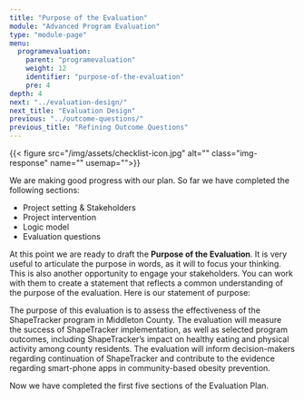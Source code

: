 ```yaml
---
title: "Purpose of the Evaluation"
module: "Advanced Program Evaluation"
type: "module-page"
menu:
  programevaluation:
    parent: "programevaluation"
    weight: 12
    identifier: "purpose-of-the-evaluation"
    pre: 4
depth: 4
next: "../evaluation-design/"
next_title: "Evaluation Design"
previous: "../outcome-questions/"
previous_title: "Refining Outcome Questions"
---
```

<div class="programevaluation"><div class="pageblock clearfix"><div class="modalpageNav"></div>
</div><div class="pageblock pull-right">
<div class="caption">
</div>
{{< figure src="/img/assets/checklist-icon.jpg" alt="" class="img-response" name="" usemap="">}}</div><div class="pageblock"><p>We are making good progress with our plan. So far we have completed the following sections:</p>
<ul>
<li>Project setting & Stakeholders</li>
<li>Project intervention</li>
<li>Logic model</li>
<li>Evaluation questions</li>
</ul>
<p>At this point we are ready to draft the <strong>Purpose of the Evaluation</strong>. It is very useful to articulate the purpose in words, as it will to focus your thinking. This is also another opportunity to engage your stakeholders. You can work with them to create a statement that reflects a common understanding of the purpose of the evaluation. Here is our statement of purpose:</p>
</div><div class="pageblock well">
<div class="pullquote"><p>The purpose of this evaluation is to assess the effectiveness of the ShapeTracker program in Middleton County. The evaluation will measure the success of ShapeTracker implementation, as well as selected program outcomes, including ShapeTracker’s impact on healthy eating and physical activity among county residents. The evaluation will inform decision-makers regarding continuation of ShapeTracker and contribute to the evidence regarding smart-phone apps in community-based obesity prevention.</p></div>
</div><div class="pageblock"><p>Now we have completed the first five sections of the Evaluation Plan.</p>
</div></div>